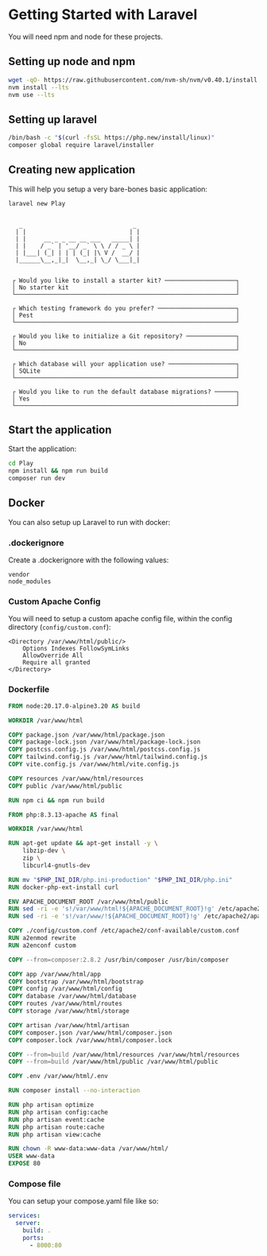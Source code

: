 # Getting Started with Laravel

You will need npm and node for these projects.

## Setting up node and npm

```bash
wget -qO- https://raw.githubusercontent.com/nvm-sh/nvm/v0.40.1/install.sh | bash
nvm install --lts
nvm use --lts
```

## Setting up laravel

```bash
/bin/bash -c "$(curl -fsSL https://php.new/install/linux)"
composer global require laravel/installer
```

## Creating new application

This will help you setup a very bare-bones basic application:

```bash
laravel new Play
```

```

   _                               _
  | |                             | |
  | |     __ _ _ __ __ ___   _____| |
  | |    / _` | '__/ _` \ \ / / _ \ |
  | |___| (_| | | | (_| |\ V /  __/ |
  |______\__,_|_|  \__,_| \_/ \___|_|


 ┌ Would you like to install a starter kit? ────────────────────┐
 │ No starter kit                                               │
 └──────────────────────────────────────────────────────────────┘

 ┌ Which testing framework do you prefer? ──────────────────────┐
 │ Pest                                                         │
 └──────────────────────────────────────────────────────────────┘

 ┌ Would you like to initialize a Git repository? ──────────────┐
 │ No                                                           │
 └──────────────────────────────────────────────────────────────┘
 
 ┌ Which database will your application use? ───────────────────┐
 │ SQLite                                                       │
 └──────────────────────────────────────────────────────────────┘

 ┌ Would you like to run the default database migrations? ──────┐
 │ Yes                                                          │
 └──────────────────────────────────────────────────────────────┘
```

## Start the application

Start the application:

```bash
cd Play
npm install && npm run build
composer run dev
```

## Docker

You can also setup up Laravel to run with docker:


### .dockerignore

Create a .dockerignore with the following values:

```.dockerignore
vendor
node_modules
```
### Custom Apache Config

You will need to setup a custom apache config file, within the config directory (`config/custom.conf`):

```
<Directory /var/www/html/public/>
    Options Indexes FollowSymLinks
    AllowOverride All
    Require all granted
</Directory>
```

### Dockerfile

```Dockerfile
FROM node:20.17.0-alpine3.20 AS build

WORKDIR /var/www/html

COPY package.json /var/www/html/package.json
COPY package-lock.json /var/www/html/package-lock.json
COPY postcss.config.js /var/www/html/postcss.config.js
COPY tailwind.config.js /var/www/html/tailwind.config.js
COPY vite.config.js /var/www/html/vite.config.js

COPY resources /var/www/html/resources
COPY public /var/www/html/public

RUN npm ci && npm run build

FROM php:8.3.13-apache AS final

WORKDIR /var/www/html

RUN apt-get update && apt-get install -y \
    libzip-dev \
    zip \
    libcurl4-gnutls-dev

RUN mv "$PHP_INI_DIR/php.ini-production" "$PHP_INI_DIR/php.ini"
RUN docker-php-ext-install curl

ENV APACHE_DOCUMENT_ROOT /var/www/html/public
RUN sed -ri -e 's!/var/www/html!${APACHE_DOCUMENT_ROOT}!g' /etc/apache2/sites-available/000-default.conf
RUN sed -ri -e 's!/var/www/!${APACHE_DOCUMENT_ROOT}!g' /etc/apache2/apache2.conf

COPY ./config/custom.conf /etc/apache2/conf-available/custom.conf
RUN a2enmod rewrite
RUN a2enconf custom

COPY --from=composer:2.8.2 /usr/bin/composer /usr/bin/composer

COPY app /var/www/html/app
COPY bootstrap /var/www/html/bootstrap
COPY config /var/www/html/config
COPY database /var/www/html/database
COPY routes /var/www/html/routes
COPY storage /var/www/html/storage

COPY artisan /var/www/html/artisan
COPY composer.json /var/www/html/composer.json
COPY composer.lock /var/www/html/composer.lock

COPY --from=build /var/www/html/resources /var/www/html/resources
COPY --from=build /var/www/html/public /var/www/html/public

COPY .env /var/www/html/.env

RUN composer install --no-interaction

RUN php artisan optimize
RUN php artisan config:cache
RUN php artisan event:cache
RUN php artisan route:cache
RUN php artisan view:cache

RUN chown -R www-data:www-data /var/www/html/
USER www-data
EXPOSE 80
```

### Compose file

You can setup your compose.yaml file like so:

```yaml
services:
  server:
    build: .
    ports:
      - 8000:80
```

